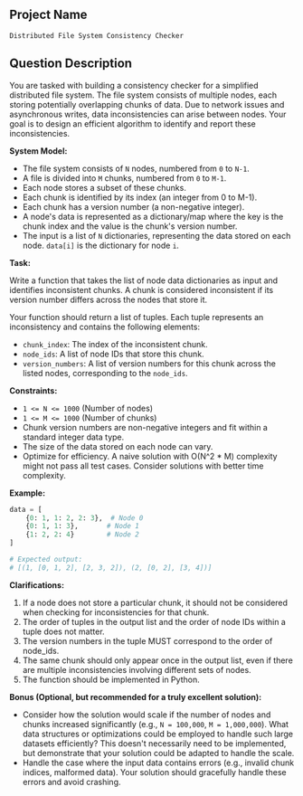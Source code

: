 ## Project Name

```
Distributed File System Consistency Checker
```

## Question Description

You are tasked with building a consistency checker for a simplified distributed file system. The file system consists of multiple nodes, each storing potentially overlapping chunks of data. Due to network issues and asynchronous writes, data inconsistencies can arise between nodes. Your goal is to design an efficient algorithm to identify and report these inconsistencies.

**System Model:**

*   The file system consists of `N` nodes, numbered from `0` to `N-1`.
*   A file is divided into `M` chunks, numbered from `0` to `M-1`.
*   Each node stores a subset of these chunks.
*   Each chunk is identified by its index (an integer from 0 to M-1).
*   Each chunk has a version number (a non-negative integer).
*   A node's data is represented as a dictionary/map where the key is the chunk index and the value is the chunk's version number.
*   The input is a list of `N` dictionaries, representing the data stored on each node.  `data[i]` is the dictionary for node `i`.

**Task:**

Write a function that takes the list of node data dictionaries as input and identifies inconsistent chunks. A chunk is considered inconsistent if its version number differs across the nodes that store it.

Your function should return a list of tuples. Each tuple represents an inconsistency and contains the following elements:

*   `chunk_index`: The index of the inconsistent chunk.
*   `node_ids`: A list of node IDs that store this chunk.
*   `version_numbers`: A list of version numbers for this chunk across the listed nodes, corresponding to the `node_ids`.

**Constraints:**

*   `1 <= N <= 1000` (Number of nodes)
*   `1 <= M <= 1000` (Number of chunks)
*   Chunk version numbers are non-negative integers and fit within a standard integer data type.
*   The size of the data stored on each node can vary.
*   Optimize for efficiency.  A naive solution with O(N^2 * M) complexity might not pass all test cases.  Consider solutions with better time complexity.

**Example:**

```python
data = [
    {0: 1, 1: 2, 2: 3},  # Node 0
    {0: 1, 1: 3},       # Node 1
    {1: 2, 2: 4}        # Node 2
]

# Expected output:
# [(1, [0, 1, 2], [2, 3, 2]), (2, [0, 2], [3, 4])]
```

**Clarifications:**

1.  If a node does not store a particular chunk, it should not be considered when checking for inconsistencies for that chunk.
2.  The order of tuples in the output list and the order of node IDs within a tuple does not matter.
3.  The version numbers in the tuple MUST correspond to the order of node_ids.
4.  The same chunk should only appear once in the output list, even if there are multiple inconsistencies involving different sets of nodes.
5.  The function should be implemented in Python.

**Bonus (Optional, but recommended for a truly excellent solution):**

*   Consider how the solution would scale if the number of nodes and chunks increased significantly (e.g., `N = 100,000`, `M = 1,000,000`).  What data structures or optimizations could be employed to handle such large datasets efficiently? This doesn't necessarily need to be implemented, but demonstrate that your solution could be adapted to handle the scale.
*   Handle the case where the input data contains errors (e.g., invalid chunk indices, malformed data). Your solution should gracefully handle these errors and avoid crashing.
